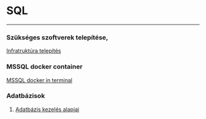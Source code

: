 # SQL  
---  
### Szükséges szoftverek telepítése, 
[Infratruktúra telepítés](./00-Infrastruktura.md)  

### MSSQL docker container
[MSSQL docker in terminal](./mssqldocker.ps1)  

### Adatbázisok 
1. [Adatbázis kezelés alapjai](./01-Adatbazis.md)  





